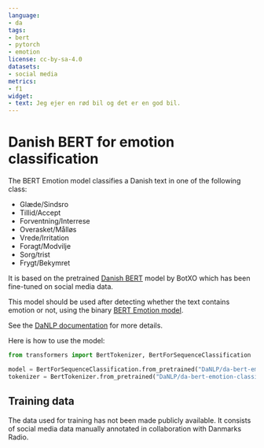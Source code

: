 ```yaml
---
language:
- da
tags:
- bert
- pytorch
- emotion
license: cc-by-sa-4.0
datasets:
- social media
metrics:
- f1
widget:
- text: Jeg ejer en rød bil og det er en god bil.
---
```


# Danish BERT for emotion classification

The BERT Emotion model classifies a Danish text in one of the following class:
* Glæde/Sindsro
* Tillid/Accept
* Forventning/Interrese
* Overasket/Målløs
* Vrede/Irritation
* Foragt/Modvilje
* Sorg/trist
* Frygt/Bekymret

It is based on the pretrained [Danish BERT](https://github.com/certainlyio/nordic_bert) model by BotXO which has been fine-tuned on social media data. 

This model should be used after detecting whether the text contains emotion or not, using the binary [BERT Emotion model](https://huggingface.co/DaNLP/da-bert-emotion-binary).

See the [DaNLP documentation](https://danlp-alexandra.readthedocs.io/en/latest/docs/tasks/sentiment_analysis.html#bert-emotion) for more details. 

Here is how to use the model:

```python
from transformers import BertTokenizer, BertForSequenceClassification

model = BertForSequenceClassification.from_pretrained("DaNLP/da-bert-emotion-classification")
tokenizer = BertTokenizer.from_pretrained("DaNLP/da-bert-emotion-classification")
```

## Training data

The data used for training has not been made publicly available. It consists of social media data manually annotated in collaboration with Danmarks Radio.

